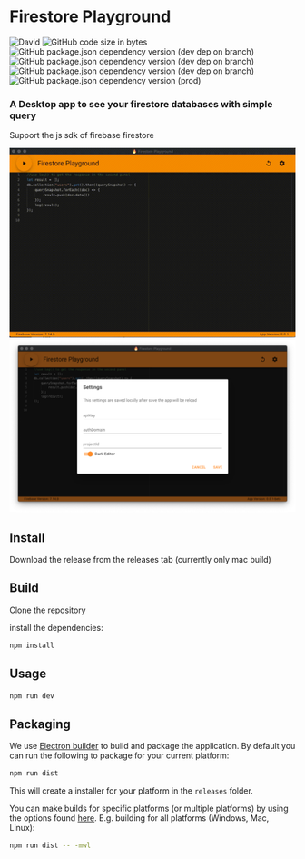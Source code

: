 # Firestore Playground

![David](https://img.shields.io/david/dev/DonsWayo/firestore-playground)
![GitHub code size in bytes](https://img.shields.io/github/languages/code-size/DonsWayo/firestore-playground)
![GitHub package.json dependency version (dev dep on branch)](https://img.shields.io/github/package-json/dependency-version/DonsWayo/firestore-playground/dev/electron)
![GitHub package.json dependency version (dev dep on branch)](https://img.shields.io/github/package-json/dependency-version/DonsWayo/firestore-playground/dev/webpack)
![GitHub package.json dependency version (dev dep on branch)](https://img.shields.io/github/package-json/dependency-version/DonsWayo/firestore-playground/dev/typescript)
![GitHub package.json dependency version (prod)](https://img.shields.io/github/package-json/dependency-version/DonsWayo/firestore-playground/react)


### A Desktop app to see your firestore databases with simple query

Support the js sdk of firebase firestore

![alt text](./images/screen-demo.gif "Screenshot")
![alt text](./images/image-settings.png "Screenshot")

## Install

Download the release from the releases tab (currently only mac build)

## Build
Clone the repository

install the dependencies:

```bash
npm install
```

## Usage

```bash
npm run dev
```

## Packaging
We use [Electron builder](https://www.electron.build/) to build and package the application. By default you can run the following to package for your current platform:

```bash
npm run dist
```

This will create a installer for your platform in the `releases` folder.

You can make builds for specific platforms (or multiple platforms) by using the options found [here](https://www.electron.build/cli). E.g. building for all platforms (Windows, Mac, Linux):

```bash
npm run dist -- -mwl
```

